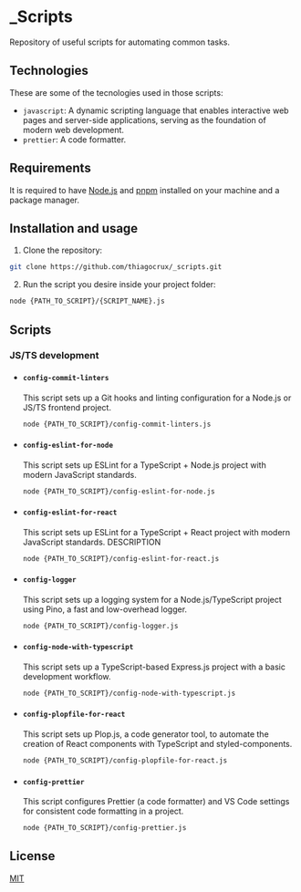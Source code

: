 # \_Scripts

Repository of useful scripts for automating common tasks.

## Technologies

These are some of the tecnologies used in those scripts:

- `javascript`: A dynamic scripting language that enables interactive web pages and server-side applications, serving as the foundation of modern web development.
- `prettier`: A code formatter.

## Requirements

It is required to have [Node.js](https://nodejs.org/pt) and [pnpm](https://pnpm.io/pt/) installed on your machine and a package manager.

## Installation and usage

1. Clone the repository:

```bash
git clone https://github.com/thiagocrux/_scripts.git
```

2. Run the script you desire inside your project folder:

```bash
node {PATH_TO_SCRIPT}/{SCRIPT_NAME}.js
```

## Scripts

### JS/TS development

- #### `config-commit-linters`

  This script sets up a Git hooks and linting configuration for a Node.js or JS/TS frontend project.

  ```bash
  node {PATH_TO_SCRIPT}/config-commit-linters.js
  ```

- #### `config-eslint-for-node`

  This script sets up ESLint for a TypeScript + Node.js project with modern JavaScript standards.

  ```bash
  node {PATH_TO_SCRIPT}/config-eslint-for-node.js
  ```

- #### `config-eslint-for-react`

  This script sets up ESLint for a TypeScript + React project with modern JavaScript standards. DESCRIPTION

  ```bash
  node {PATH_TO_SCRIPT}/config-eslint-for-react.js
  ```

- #### `config-logger`

  This script sets up a logging system for a Node.js/TypeScript project using Pino, a fast and low-overhead logger.

  ```bash
  node {PATH_TO_SCRIPT}/config-logger.js
  ```

- #### `config-node-with-typescript`

  This script sets up a TypeScript-based Express.js project with a basic development workflow.

  ```bash
  node {PATH_TO_SCRIPT}/config-node-with-typescript.js
  ```

- #### `config-plopfile-for-react`

  This script sets up Plop.js, a code generator tool, to automate the creation of React components with TypeScript and styled-components.

  ```bash
  node {PATH_TO_SCRIPT}/config-plopfile-for-react.js
  ```

- #### `config-prettier`

  This script configures Prettier (a code formatter) and VS Code settings for consistent code formatting in a project.

  ```bash
  node {PATH_TO_SCRIPT}/config-prettier.js
  ```

## License

[MIT](https://choosealicense.com/licenses/mit/)
